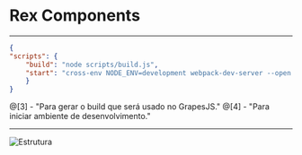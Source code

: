 # Rex Components

---

```json
{
"scripts": {
    "build": "node scripts/build.js",
    "start": "cross-env NODE_ENV=development webpack-dev-server --open --config ./webpack.config.js"
    }
}
```
@[3] - "Para gerar o build que será usado no GrapesJS."
@[4] - "Para iniciar ambiente de desenvolvimento."

---

![Estrutura](./assets/print1.jpg)